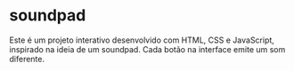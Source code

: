 # soundpad
Este é um projeto interativo desenvolvido com HTML, CSS e JavaScript, inspirado na ideia de um soundpad. Cada botão na interface emite um som diferente. 
